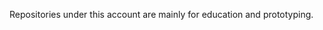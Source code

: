 Repositories under this account are mainly for education and prototyping.
<!--
**PR0123/pr0123** is a ✨ _special_ ✨ repository because its `README.md` (this file) appears on your GitHub profile.

Here are some ideas to get you started:

- 🔭 I’m currently working on many projects
- 🌱 I’m currently learning GitHub Actions
- 👯 I’m looking to collaborate on GitHub Packages
-->
